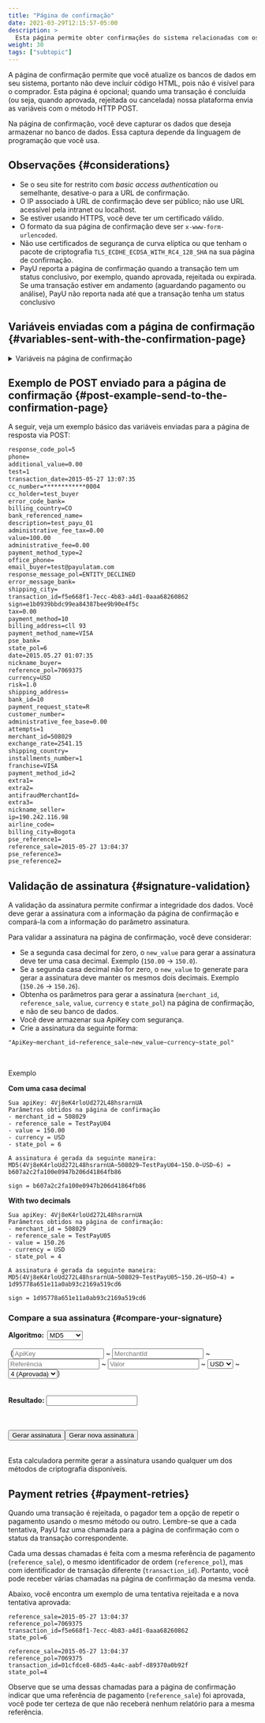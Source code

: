 ```yaml
---
title: "Página de confirmação"
date: 2021-03-29T12:15:57-05:00
description: >
  Esta página permite obter confirmações do sistema relacionadas com os resultados da transação. Você pode atualizar os inventários, ordens ou bancos de dados do seu sistema. Esta página não é visível para o cliente e seu objetivo é permitir a comunicação entre sistemas. Os dados são enviados por método HTTP POST.</br>ISe o pagador gerar novas tentativas de pagamento durante o processo de pagamento, uma página de confirmação será gerada para cada transação. Esta página é invocada para estados aprovados e rejeitados.
weight: 30
tags: ["subtopic"]
---
```

<script src="https://ajax.aspnetcdn.com/ajax/jquery.validate/1.13.0/jquery.validate.min.js"></script>
<script src="https://ajax.aspnetcdn.com/ajax/jquery.validate/1.13.0/additional-methods.min.js"></script>
<script src="/js/signature-generator/md5.js"></script>
<script src="/js/signature-generator/sha1.js"></script>
<script src="/js/signature-generator/sha256.js"></script>
<script src="/js/signature-generator/signature-generator.js"></script>

A página de confirmação permite que você atualize os bancos de dados em seu sistema, portanto não deve incluir código HTML, pois não é visível para o comprador. Esta página é opcional; quando uma transação é concluída (ou seja, quando aprovada, rejeitada ou cancelada) nossa plataforma envia as variáveis com o método HTTP POST.

Na página de confirmação, você deve capturar os dados que deseja armazenar no banco de dados. Essa captura depende da linguagem de programação que você usa.

## Observações {#considerations}
* Se o seu site for restrito com _basic access authentication_ ou semelhante, desative-o para a URL de confirmação.
* O IP associado à URL de confirmação deve ser público; não use URL acessível pela intranet ou localhost.
* Se estiver usando HTTPS, você deve ter um certificado válido.
* O formato da sua página de confirmação deve ser `x-www-form-urlencoded`.
* Não use certificados de segurança de curva elíptica ou que tenham o pacote de criptografia `TLS_ECDHE_ECDSA_WITH_RC4_128_SHA` na sua página de confirmação.
* PayU reporta a página de confirmação quando a transação tem um status conclusivo, por exemplo, quando aprovada, rejeitada ou expirada. Se uma transação estiver em andamento (aguardando pagamento ou análise), PayU não reporta nada até que a transação tenha um status conclusivo
 
## Variáveis enviadas com a página de confirmação {#variables-sent-with-the-confirmation-page}

<details>
<summary>Variáveis na página de confirmação</summary>
<br>
<div class="variables"></div>

| Campo | Tipo | Tamanho | Descrição |
|-|-|-|-|
| merchant_id | Numérico | 12 | O número de identificação do vendedor no sistema PayU, você encontra este número no e-mail de criação de conta. |
| state_pol | Alfanumérico | 32 | Indica o status da transação no sistema.<br>[Veja o status da transação na coluna fornecida]({{< ref "response-codes-and-variables.html#response-codes-sent-to-the-confirmation-page" >}}). |
| risk | Decimal (#.00) | — | Risco associado à transação. Valores entre 0 e 1.<br>Quanto maior o valor, maior o risco.<br>Formato `###.00`. |
| response_code_pol | Alfanumérico | 255 | Código de resposta do PayU.<br>[Veja os códigos de resposta na coluna fornecida]({{< ref "response-codes-and-variables.html#response-codes-sent-to-the-confirmation-page" >}}). |
| reference_sale | Alfanumérico | 255 | Referência da venda ou ordem. Deve ser exclusiva para cada transação enviada ao sistema. |
| reference_pol | Alfanumérico | 255 | O número de referência ou transação gerado pelo PayU. |
| sign | Alfanumérico | 255 | Assinatura digital criada para cada uma das transações. |
| extra1 | Alfanumérico | 255 | Campo adicional para envio de informações sobre a compra. |
| extra2 | Alfanumérico | 255 | Campo adicional para envio de informações sobre a compra. |
| payment_method | Numérico | — | O identificador interno do método de pagamento usado.<br>[Veja os códigos dos métodos de pagamento]({{< ref "response-codes-and-variables.html#codes-of-the-payment-methods" >}}). |
| payment_method_type | Numérico | — | O tipo de método de pagamento usado para pagar. |
| installments_number | Numérico | — | Quantidade de parcelas em que o pagamento com cartão de crédito foi programado. |
| value | Numérico | 14,2 | Valor total da transação. Ele pode conter dois dígitos decimais. Por exemplo, 10000.00 ou 10000 |
| tax | Numérico | 14,2 | Valor do IVA da transação. Se for enviado IVA zero, o sistema aplicará automaticamente 19%. Ele pode conter dois dígitos decimais. Por exemplo: 19000.00. Caso você não tenha IVA, deve preencher 0. |
| additional_value | Numérico | 14,2 | Valor Adicional Não Comissionado. |
| transaction_date | Date(YYYY-MM-DD HH:mm:ss) | — | A data em que a transação foi feita. |
| currency | Alfanumérico | 3 | A moeda em que o pagamento é feito.<br>[Veja as moedas aceitas]({{< ref "response-codes-and-variables.html#accepted-currencies" >}}). |
| email_buyer | Alfanumérico | 255 | Campo que contém o endereço de e-mail do comprador para notificar o resultado da transação. Recomenda-se validar quando os dados são extraídos de um formulário. |
| cus | Alfanumérico | 64 | O CUS (unique tracking code) é a referência do pagamento dentro do Banco, válido apenas para pagamentos com PSE. |
| pse_bank | Alfanumérico | 255 | O nome do banco, válido apenas para pagamentos com PSE. |
| test | Boolean (true, false) | — | Variável para identificar se a operação foi um teste. |
| description | Alfanumérico | 255 | Descrição da venda. |
| billing_address | Alfanumérico | 255 | O endereço de cobrança |
| shipping_address | Alfanumérico | 50 | O endereço de entrega da mercadoria. |
| phone | Alfanumérico | 20 | O telefone residencial do comprador. |
| office_phone | Alfanumérico | 20 |O telefone do comprador em horário comercial. |
| account_number_ach | Alfanumérico | 36 | O identificador da transação. |
| account_type_ach | Alfanumérico | 36 | O identificador da transação. |
| administrative_fee | Decimal (#.00) | — | Valor da taxa administrativa | 
| administrative_fee_base | Decimal (#.00) | — | Valor base da taxa administrativa |
| administrative_fee_tax | Decimal (#.00) | — | Valor do imposto da taxa administrativa |
| airline_code | Alfanumérico | 4 | Código da companhia aérea |
| attempts | Numérico | — | Número de tentativas de envio da confirmação. |
| authorization_code | Alfanumérico | 12 | Código de autorização de venda |
| bank_id | Alfanumérico | 255 | Identificador do banco |
| billing_city | Alfanumérico | 255 | Cidade de cobrança. |
| billing_country | Alfanumérico | 2 | O código ISO do país associado ao endereço de cobrança. |
| commision_pol | Decimal (#.00) | — | Valor da comissão. |
| commision_pol_currency | Alfanumérico | 3 | Moeda da comissão |
| customer_number | Numérico | — | Número do cliente. |
| date | Date (YYYY-MM-DD HH:mm:ss) | — |Data da operação. |
| error_code_bank | Alfanumérico | 255 | | error_code_bank | Alfanumérico | 255 | Código de erro do banco. |
| error_message_bank | Alfanumérico | 255 | Mensagem de erro do banco |
| exchange_rate | Decimal (#.00) | — | Valor da taxa de câmbio. |
| ip | Alfanumérico | 39 | O endereço IP a partir do qual a transação foi feita. |
| nickname_buyer | Alfanumérico | 150 | Nome abreviado do comprador. |
| nickname_seller | Alfanumérico | 150 | Nome abreviado do vendedor. |
| payment_method_id | Numérico | — | Identificador dos métodos de pagamento.<br>[Veja os códigos dos métodos de pagamento]({{< ref "response-codes-and-variables.html#codes-of-the-payment-methods" >}}). |
| payment_request_state | Alfanumérico | 32 | Status da solicitação de pagamento. |
| pse_reference1 | Alfanumérico | 255 | Nº de referência 1 para pagamentos PSE. |
| pse_reference2 | Alfanumérico | 255 | Nº de referência 2 para pagamentos PSE. |
| pse_reference3 | Alfanumérico | 255 | Nº de referência 3 para pagamentos PSE. |
| response_message_pol | Alfanumérico | 255 | Mensagem de resposta de PayU.<br>[Veja as mensagens de resposta na coluna disponível]({{< ref "response-codes-and-variables.html#response-codes-sent-to-the-confirmation-page" >}}). |
| shipping_city | Alfanumérico | 50 | A cidade onde a mercadoria é entregue. |
| shipping_country | Alfanumérico | 2 | O código ISO associado ao país onde a mercadoria é entregue. |
| transaction_bank_id | Alfanumérico | 255 | ID da transação no sistema do banco. |
| transaction_id | Alfanumérico | 36 | Identificador da transação. |
| payment_method_name | Alfa Numérico | 255 | Método de pagamento utilizado, por exemplo VISA. |

</details>

## Exemplo de POST enviado para a página de confirmação {#post-example-send-to-the-confirmation-page}
A seguir, veja um exemplo básico das variáveis enviadas para a página de resposta via POST:

```HTML
response_code_pol=5
phone=
additional_value=0.00
test=1
transaction_date=2015-05-27 13:07:35
cc_number=************0004
cc_holder=test_buyer
error_code_bank=
billing_country=CO
bank_referenced_name=
description=test_payu_01
administrative_fee_tax=0.00
value=100.00
administrative_fee=0.00
payment_method_type=2
office_phone=
email_buyer=test@payulatam.com
response_message_pol=ENTITY_DECLINED
error_message_bank=
shipping_city=
transaction_id=f5e668f1-7ecc-4b83-a4d1-0aaa68260862
sign=e1b0939bbdc99ea84387bee9b90e4f5c
tax=0.00
payment_method=10
billing_address=cll 93
payment_method_name=VISA
pse_bank=
state_pol=6
date=2015.05.27 01:07:35
nickname_buyer=
reference_pol=7069375
currency=USD
risk=1.0
shipping_address=
bank_id=10
payment_request_state=R
customer_number=
administrative_fee_base=0.00
attempts=1
merchant_id=508029
exchange_rate=2541.15
shipping_country=
installments_number=1
franchise=VISA
payment_method_id=2
extra1=
extra2=
antifraudMerchantId=
extra3=
nickname_seller=
ip=190.242.116.98
airline_code=
billing_city=Bogota
pse_reference1=
reference_sale=2015-05-27 13:04:37
pse_reference3=
pse_reference2=
```

## Validação de assinatura {#signature-validation}
A validação da assinatura permite confirmar a integridade dos dados. Você deve gerar a assinatura com a informação da página de confirmação e compará-la com a informação do parâmetro assinatura.

Para validar a assinatura na página de confirmação, você deve considerar:

* Se a segunda casa decimal for zero, o `new_value` para gerar a assinatura deve ter uma casa decimal. Exemplo (`150.00` -> `150.0`).
* Se a segunda casa decimal não for zero, o `new_value` to generate para gerar a assinatura deve manter os mesmos dois decimais. Exemplo (`150.26` -> `150.26`).
* Obtenha os parâmetros para gerar a assinatura (`merchant_id`, `reference_sale`, `value`, `currency` e `state_pol`) na página de confirmação, e não de seu banco de dados. 
* Você deve armazenar sua ApiKey com segurança.
* Crie a assinatura da seguinte forma:

```HTML
"ApiKey~merchant_id~reference_sale~new_value~currency~state_pol"
```
<br>

Exemplo

**Com uma casa decimal**

```
Sua apiKey: 4Vj8eK4rloUd272L48hsrarnUA 
Parâmetros obtidos na página de confirmação
- merchant_id = 508029
- reference_sale = TestPayU04
- value = 150.00
- currency = USD
- state_pol = 6

A assinatura é gerada da seguinte maneira: 
MD5(4Vj8eK4rloUd272L48hsrarnUA~508029~TestPayU04~150.0~USD~6) = b607a2c2fa100e0947b206d41864fb86

sign = b607a2c2fa100e0947b206d41864fb86
```

**With two decimals**

```
Sua apiKey: 4Vj8eK4rloUd272L48hsrarnUA 
Parâmetros obtidos na página de confirmação:
- merchant_id = 508029
- reference_sale = TestPayU05
- value = 150.26
- currency = USD
- state_pol = 4

A assinatura é gerada da seguinte maneira: 
MD5(4Vj8eK4rloUd272L48hsrarnUA~508029~TestPayU05~150.26~USD~4) = 1d95778a651e11a0ab93c2169a519cd6

sign = 1d95778a651e11a0ab93c2169a519cd6 
```

### Compare a sua assinatura {#compare-your-signature}

<!-- Signature generator - confirmation page -->
<div id="blue-box">
<span class="grey-text-13">
<div>
<form method="POST" id="signature_form_confirmation_page" >
    <table>
        <span class="blue-text-13"><b>Algoritmo: &nbsp;</b></span>
        <select id = "signature_algorithm_confirmation_page" class="calc_selector form_control">
            <option  value="md5">MD5</option>
            <option  value="sha1">SHA1</option>
            <option  value="sha256">SHA256</option>
        </select>
        <br>
        <br>
        <span class="calc_text">&nbsp;(</span>
        <input class="form_control" type="text"  id ="signature_apikey_confirmation_page" name = "signature_apikey_confirmation_page" placeholder="ApiKey" maxlength="26"> ~
        <input class="form_control number" type="text"  id ="signature_merchanId_confirmation_page" name = "signature_merchanId_confirmation_page" placeholder="MerchantId" maxlength="7"> ~
        <input class="form_control" type="text"  id ="signature_referenceCode_confirmation_page" name = "signature_referenceCode_confirmation_page" placeholder="Referência" maxlength="255"> ~
        <input class="form_control  number" type="text" id ="signature_amount_confirmation_page" name = "signature_amount_confirmation_page" placeholder="Valor" maxlength="14"> ~
        <select id = "signature_currency_confirmation_page" class="calc_selector form_control" >
            <option  value="USD">USD</option>
            <option  value="COP">COP</option>
            <option  value="MXN">MXN</option>
            <option  value="ARS">ARS</option>
            <option  value="PEN">PEN</option>
            <option  value="BRL">BRL</option>
            <option  value="CLP">CLP</option>
        </select> ~
        <select id = "signature_state_pol_confirmation_page" class="calc_selector form_control" >
            <option  value="4">4 (Aprovada)</option>
            <option  value="6">6 (Rejeitada)</option>
            <option  value="5">5 (Expirada)</option>
        </select>
        <span class="calc_text">)</span>
        <br>
        <br>
        <br>
        <span class="blue-text-13"><b>Resultado:&nbsp;</b></span><input class="form_control" id ="signature_generated_confirmation_page" name = "signature_generated_confirmation_page" value = ""  readonly />
    </table>
    <br>
    <table width="50%"  border="0" cellspacing="2" cellpadding="2">
        <input type="button" name="signature_generate_confirmation_page" id="signature_generate_confirmation_page" value="Gerar assinatura" >
        <input type="button" name="signature_generate_again_confirmation_page" id="signature_generate_again_confirmation_page" value="Gerar nova assinatura" >
    </table>
</form>
</div>
</span>
</div>
<!-- End of signature generator - confirmation page -->

Esta calculadora permite gerar a assinatura usando qualquer um dos métodos de criptografia disponíveis.

## Payment retries {#payment-retries}
Quando uma transação é rejeitada, o pagador tem a opção de repetir o pagamento usando o mesmo método ou outro. Lembre-se que a cada tentativa, PayU faz uma chamada para a página de confirmação com o status da transação correspondente.

Cada uma dessas chamadas é feita com a mesma referência de pagamento (`reference_sale`), o mesmo identificador de ordem (`reference_pol`), mas com identificador de transação diferente (`transaction_id`). Portanto, você pode receber várias chamadas na página de confirmação da mesma venda.

Abaixo, você encontra um exemplo de uma tentativa rejeitada e a nova tentativa aprovada:

````
reference_sale=2015-05-27 13:04:37
reference_pol=7069375
transaction_id=f5e668f1-7ecc-4b83-a4d1-0aaa68260862
state_pol=6

reference_sale=2015-05-27 13:04:37
reference_pol=7069375
transaction_id=01cfdce8-68d5-4a4c-aabf-d89370a0b92f
state_pol=4
````

Observe que se uma dessas chamadas para a página de confirmação indicar que uma referência de pagamento (`reference_sale`) foi aprovada, você pode ter certeza de que não receberá nenhum relatório para a mesma referência.